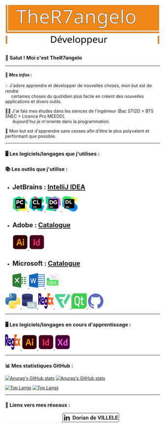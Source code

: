 <img src="https://github.com/TheR7angelo/TheR7angelo/blob/master/assets/img/banniere.svg" alt="Logo">

<br/>

### 👋 Salut ! Moi c'est TheR7angelo

***

#### 📄 ***Mes infos*** :
💡 J'adore apprendre et développer de nouvelles choses, mon but est de rendre   
&nbsp;&nbsp;&nbsp;&nbsp; certaines choses du quotidien plus facile en créent des nouvelles applications et divers outils.   

👨‍🎓 J'ai fais mes études dans les siences de l'ingénieur (Bac STI2D > BTS SNEC > Licence Pro MEEDD).    
&nbsp;&nbsp;&nbsp;&nbsp;&nbsp; Aujourd'hui je m'oriente dans la programmation.   

🌱 Mon but est d'apprendre sans cesses afin d'être le plus polyvalent et performant que possible.

***

### 🖥 Les logiciels/langages que j'utilises :


### 📚 Les outils que j'utilise :
- JetBrains : [IntelliJ IDEA](https://www.jetbrains.com/idea/)
    -
    <!--- PyCharm --->
    <a href="https://www.jetbrains.com/pycharm/" title="PyCharm">
        <img alt="PyCharm" src="https://github.com/TheR7angelo/TheR7angelo/blob/master/assets/img/pycharm.svg" width="50" height="50">
    </a>
    <!--- Clion --->
    <a href="https://www.jetbrains.com/clion/" title="Clion">
        <img alt="RubyMine" src="https://github.com/TheR7angelo/TheR7angelo/blob/master/assets/img/clion.svg" width="50" height="50">
    </a>
    <!--- DataGrip --->
    <a href="https://www.jetbrains.com/datagrip/" title="DataGrip">
        <img alt="DataGrip" src="https://github.com/TheR7angelo/TheR7angelo/blob/master/assets/img/datagrip.svg" width="50" height="50">
    </a>
    <!--- Datalore --->
    <a href="https://datalore.jetbrains.com" title="Datalore">
        <img alt="Datalore" src="https://github.com/TheR7angelo/TheR7angelo/blob/master/assets/img/datalore.svg" width="50" height="50">
    </a>

- Adobe : [Catalogue](https://www.adobe.com/fr/products/catalog.html)
    -
    <!--- Illustrator --->
    <a href="https://www.adobe.com/fr/products/illustrator.html?gclid=CjwKCAjwoduRBhA4EiwACL5RP5pFuDJ2_cSnmwMUvmW6SNGvgaClISfFPv1766YxHquwCzOQByADzRoCBhcQAvD_BwE&mv=search&mv=search&sdid=KCJMVLF6&ef_id=CjwKCAjwoduRBhA4EiwACL5RP5pFuDJ2_cSnmwMUvmW6SNGvgaClISfFPv1766YxHquwCzOQByADzRoCBhcQAvD_BwE:G:s&s_kwcid=AL!3085!3!394518377028!e!!g!!illustrator!1478148655!58836721124" title="Illustrator">
        <img alt="Illustrator" src="https://github.com/TheR7angelo/TheR7angelo/blob/master/assets/img/illustrator.svg" width="50" height="50">
    </a>
    <!--- Indesign --->
    <a href="https://www.adobe.com/fr/products/indesign.html?gclid=CjwKCAjwoduRBhA4EiwACL5RP9FQxZh9_W4OadWRPXBbxfCpTE20fcVlXLnrWlXtHBBoxJNfBE97zBoC95EQAvD_BwE&mv=search&mv=search&sdid=LCDWTLJX&ef_id=CjwKCAjwoduRBhA4EiwACL5RP9FQxZh9_W4OadWRPXBbxfCpTE20fcVlXLnrWlXtHBBoxJNfBE97zBoC95EQAvD_BwE:G:s&s_kwcid=AL!3085!3!341217014074!e!!g!!indesign!1435912704!58952470471" title="Indesign">
        <img alt="Indesign" src="https://github.com/TheR7angelo/TheR7angelo/blob/master/assets/img/indesign.svg" width="50" height="50">
    </a>

- Microsoft : [Catalogue](https://www.microsoft.com/fr-fr/microsoft-365?rtc=1)
    -
    <!--- Excel --->
    <a href="https://www.microsoft.com/fr-fr/microsoft-365/excel" title="Excel">
        <img alt="Excel" src="https://github.com/TheR7angelo/TheR7angelo/blob/master/assets/img/excel.svg" width="50" height="50">
    </a>
    <!--- Word --->
    <a href="https://www.microsoft.com/fr-fr/microsoft-365/word" title="Word">
        <img alt="Word" src="https://github.com/TheR7angelo/TheR7angelo/blob/master/assets/img/word.svg" width="50" height="50">
    </a>
    <!--- VBA --->
    <a href="https://docs.microsoft.com/fr-fr/office/vba/api/overview/" title="VBA">
        <img alt="VBA" src="https://github.com/TheR7angelo/TheR7angelo/blob/master/assets/img/vba.svg" width="50" height="50">
    </a>

<!--- Python --->
<a href="https://www.python.org" title="Python">
    <img alt="Python" src="https://github.com/TheR7angelo/TheR7angelo/blob/master/assets/img/python.svg" width="50" height="50">
</a>

<!--- SQL --->
<a href="https://sql.sh" title="SQL">
    <img alt="SQL" src="https://github.com/TheR7angelo/TheR7angelo/blob/master/assets/img/sql.svg" width="50" height="50">
</a>

<!--- REGEX --->
<a href="https://fr.wikipedia.org/wiki/Expression_régulière" title="REGEX">
    <img alt="REGEX" src="https://github.com/TheR7angelo/TheR7angelo/blob/master/assets/img/regex.svg" width="50" height="50">
</a>

<!--- Flaticon --->
<a href="https://www.adobe.com/fr/products/premiere.html" title="Flaticon Pro">
    <img alt="Flaticon" src="https://github.com/TheR7angelo/TheR7angelo/blob/master/assets/img/flaticon.svg" width="50" height="50">
</a>

<!--- Qt --->
<a href="https://www.qt.io" title="Qt">
    <img alt="Qt" src="https://github.com/TheR7angelo/TheR7angelo/blob/master/assets/img/qt.svg" width="50" height="50">
</a>

<!--- GitHub --->
<a href="https://github.com/TheR7angelo" title="GitHub">
    <img alt="GitHub" src="https://github.com/TheR7angelo/TheR7angelo/blob/master/assets/img/github.svg" width="50" height="50">
</a>

***

### 🖥 Les logiciels/langages en cours d'apprentissage :

<!--- REGEX --->
<a href="https://fr.wikipedia.org/wiki/Expression_régulière" title="REGEX">
    <img alt="REGEX" src="https://github.com/TheR7angelo/TheR7angelo/blob/master/assets/img/regex.svg" width="50" height="50">
</a>

<!--- Illustrator --->
<a href="https://www.adobe.com/fr/products/illustrator.html?gclid=CjwKCAjwoduRBhA4EiwACL5RP5pFuDJ2_cSnmwMUvmW6SNGvgaClISfFPv1766YxHquwCzOQByADzRoCBhcQAvD_BwE&mv=search&mv=search&sdid=KCJMVLF6&ef_id=CjwKCAjwoduRBhA4EiwACL5RP5pFuDJ2_cSnmwMUvmW6SNGvgaClISfFPv1766YxHquwCzOQByADzRoCBhcQAvD_BwE:G:s&s_kwcid=AL!3085!3!394518377028!e!!g!!illustrator!1478148655!58836721124" title="Illustrator">
    <img alt="Illustrator" src="https://github.com/TheR7angelo/TheR7angelo/blob/master/assets/img/illustrator.svg" width="50" height="50">
</a>

<!--- Indesign --->
<a href="https://www.adobe.com/fr/products/indesign.html?gclid=CjwKCAjwoduRBhA4EiwACL5RP9FQxZh9_W4OadWRPXBbxfCpTE20fcVlXLnrWlXtHBBoxJNfBE97zBoC95EQAvD_BwE&mv=search&mv=search&sdid=LCDWTLJX&ef_id=CjwKCAjwoduRBhA4EiwACL5RP9FQxZh9_W4OadWRPXBbxfCpTE20fcVlXLnrWlXtHBBoxJNfBE97zBoC95EQAvD_BwE:G:s&s_kwcid=AL!3085!3!341217014074!e!!g!!indesign!1435912704!58952470471" title="Indesign">
    <img alt="Indesign" src="https://github.com/TheR7angelo/TheR7angelo/blob/master/assets/img/indesign.svg" width="50" height="50">
</a>

<!--- Adobe XD --->
<a href="https://www.adobe.com/fr/products/xd.html" title="Adobe XD">
    <img alt="AdobeXD" src="https://github.com/TheR7angelo/TheR7angelo/blob/master/assets/img/xd.svg" width="50" height="50">
</a>


***

### 📊 Mes statistiques GitHub :

[![Anurag's GitHub stats](https://github-readme-stats.vercel.app/api?username=TheR7angelo&theme=onedark&count_private=true)](https://github.com/anuraghazra/github-readme-stats#gh-dark-mode-only)
[![Anurag's GitHub stats](https://github-readme-stats.vercel.app/api?username=TheR7angelo&count_private=true)](https://github.com/anuraghazra/github-readme-stats#gh-light-mode-only)

[![Top Langs](https://github-readme-stats.vercel.app/api/top-langs/?username=TheR7angelo&layout=compact&theme=onedark&count_private=true)](https://github.com/anuraghazra/github-readme-stats#gh-dark-mode-only)
[![Top Langs](https://github-readme-stats.vercel.app/api/top-langs/?username=TheR7angelo&layout=compact&count_private=true)](https://github.com/anuraghazra/github-readme-stats#gh-light-mode-only)

***

### 📱 Liens vers mes réseaux :


<!--- LinkedIn --->
<a href="https://fr.linkedin.com/in/dorian-de-villele-5b6b71ab#gh-dark-mode-only" title="LinkedIn">
    <img alt="LinkedIn" src="https://github.com/TheR7angelo/TheR7angelo/blob/master/assets/img/a_linkedin_light.svg" height="30">
</a>
<!--- LinkedIn --->
<a href="https://fr.linkedin.com/in/dorian-de-villele-5b6b71ab#gh-light-mode-only" title="LinkedIn">
    <img alt="LinkedIn" src="https://github.com/TheR7angelo/TheR7angelo/blob/master/assets/img/a_linkedin_dark.svg" height="30">
</a>
